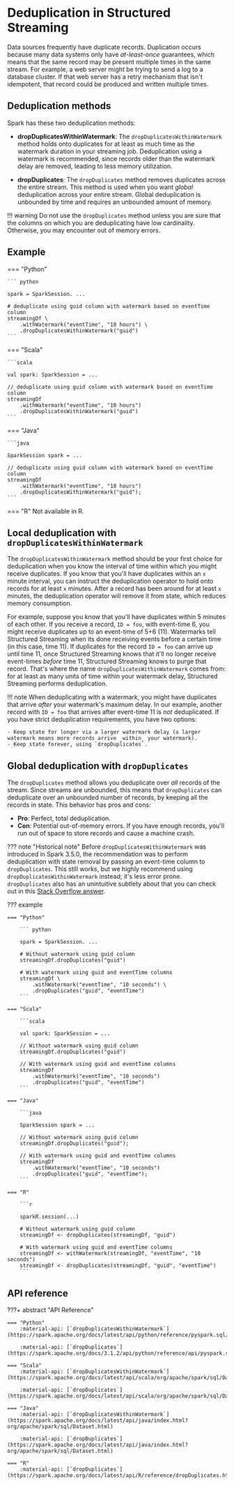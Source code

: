 # Deduplication in Structured Streaming

Data sources frequently have duplicate records. Duplication occurs because many data systems only have _at-least-once_ guarantees, which means that the same record may be present multiple times in the same stream. For example, a web server might be trying to send a log to a database cluster. If that web server has a retry mechanism that isn't idempotent, that record could be produced and written multiple times.


## Deduplication methods

Spark has these two deduplication methods:

- **dropDuplicatesWithinWatermark**: The `dropDuplicatesWithinWatermark` method holds onto duplicates for at least as much time as the watermark duration in your streaming job. Deduplication using a watermark is recommended, since records older than the watermark delay are removed, leading to less memory utilization.

- **dropDuplicates**: The `dropDuplicates` method removes duplicates across the entire stream. This method is used when you want _global_ deduplication across your entire stream. Global deduplication is unbounded by time and requires an unbounded amount of memory.

!!! warning
    Do not use the `dropDuplicates` method unless you are sure that the columns on which you are deduplicating have low cardinality. Otherwise, you may encounter out of memory errors.

## Example
 
=== "Python"

    ``` python
            
    spark = SparkSession. ...

    # deduplicate using guid column with watermark based on eventTime column
    streamingDf \
        .withWatermark("eventTime", "10 hours") \
        .dropDuplicatesWithinWatermark("guid")
    ```

=== "Scala"

    ```scala

    val spark: SparkSession = ...

    // deduplicate using guid column with watermark based on eventTime column
    streamingDf
        .withWatermark("eventTime", "10 hours")
        .dropDuplicatesWithinWatermark("guid")        
    ```

=== "Java"

    ```java

    SparkSession spark = ...

    // deduplicate using guid column with watermark based on eventTime column
    streamingDf
        .withWatermark("eventTime", "10 hours")
        .dropDuplicatesWithinWatermark("guid");        
    ```

=== "R"
    Not available in R.



## Local deduplication with `dropDuplicatesWithinWatermark`

The `dropDuplicatesWithinWatermark` method should be your first choice for deduplication when you know the interval of time within which you might receive duplicates. <!-- (TODO: is this true? what do people use to figure this out?) --> If you know that you'll have duplicates within an `x` minute interval, you can instruct the deduplication operator to hold onto records for at least `x` minutes. After a record has been around for at least `x` minutes, the deduplication operator will remove it from state, which reduces memory consumption.

<!-- add conceptual walkthrough-->
For example, suppose you know that you'll have duplicates within 5 minutes of each other. If you receive a record, `ID = foo`, with event-time 6, you might receive duplicates up to an event-time of 5+6 (11). Watermarks tell Structured Streaming when its done receiving events before a certain time (in this case, time 11). If duplicates for the record `ID = foo` can arrive up until time 11, once Structured Streaming knows that it'll no longer receive event-times _before_ time 11, Structured Streaming knows to purge that record. That's where the name `dropDuplicatesWithinWatermark` comes from: for at least as many units of time within your watermark delay, Structured Streaming performs deduplication.

<!--For an end-to-end example, see [example](). not sure what you intend here-->

!!! note
    When deduplicating with a watermark, you might have duplicates that arrive _after_ your watermark's maximum delay. In our example, another record with `ID = foo` that arrives after event-time 11 is _not_ deduplicated. If you have strict deduplication requirements, you have two options:

    - Keep state for longer via a larger watermark delay (a larger watermark means more records arrive _within_ your watermark).
    - Keep state forever, using `dropDuplicates`.

## Global deduplication with `dropDuplicates`

The `dropDuplicates` method allows you deduplicate over _all_ records of the stream. Since streams are unbounded, this means that `dropDuplicates` can deduplicate over an unbounded number of records, by keeping all the records in state. This behavior has pros and cons:

- **Pro**: Perfect, total deduplication.
- **Con**: Potential out-of-memory errors. If you have enough records, you'll run out of space to store records and cause a machine crash.

??? note "Historical note"
    Before `dropDuplicatesWithinWatermark` was introduced in Spark 3.5.0, the recommendation was to perform deduplication with state removal by passing an event-time column to `dropDuplicates`. This still works, but we highly recommend using `dropDuplicatesWithinWatermark` instead; it's less error prone. `dropDuplicates` also has an unintuitive subtlety about that you can check out in this [Stack Overflow answer](https://stackoverflow.com/a/77441576).

??? example
 
    === "Python"

        ``` python
                
        spark = SparkSession. ...

        # Without watermark using guid column
        streamingDf.dropDuplicates("guid")

        # With watermark using guid and eventTime columns
        streamingDf \
            .withWatermark("eventTime", "10 seconds") \
            .dropDuplicates("guid", "eventTime")   
        ```

    === "Scala"

        ```scala

        val spark: SparkSession = ...

        // Without watermark using guid column
        streamingDf.dropDuplicates("guid")

        // With watermark using guid and eventTime columns
        streamingDf
            .withWatermark("eventTime", "10 seconds")
            .dropDuplicates("guid", "eventTime")        
        ```

    === "Java"

        ```java

        SparkSession spark = ...

        // Without watermark using guid column
        streamingDf.dropDuplicates("guid");

        // With watermark using guid and eventTime columns
        streamingDf
            .withWatermark("eventTime", "10 seconds")
            .dropDuplicates("guid", "eventTime");        
        ```

    === "R"

        ```r

        sparkR.session(...)

        # Without watermark using guid column
        streamingDf <- dropDuplicates(streamingDf, "guid")

        # With watermark using guid and eventTime columns
        streamingDf <- withWatermark(streamingDf, "eventTime", "10 seconds")
        streamingDf <- dropDuplicates(streamingDf, "guid", "eventTime")        
        ```

## API reference
???+ abstract "API Reference"

    === "Python"
        :material-api: [`dropDuplicatesWithinWatermark`](https://spark.apache.org/docs/latest/api/python/reference/pyspark.sql/api/pyspark.sql.DataFrame.dropDuplicatesWithinWatermark.html)

        :material-api: [`dropDuplicates`](https://spark.apache.org/docs/3.1.2/api/python/reference/api/pyspark.sql.DataFrame.dropDuplicates.html)
    
    === "Scala"
        :material-api: [`dropDuplicatesWithinWatermark`](https://spark.apache.org/docs/latest/api/scala/org/apache/spark/sql/Dataset.html#dropDuplicatesWithinWatermark(col1:String,cols:String*):org.apache.spark.sql.Dataset%5BT%5D)

        :material-api: [`dropDuplicates`](https://spark.apache.org/docs/latest/api/scala/org/apache/spark/sql/Dataset.html#dropDuplicates(col1:String,cols:String*):org.apache.spark.sql.Dataset%5BT%5D)
    
    === "Java"
        :material-api: [`dropDuplicatesWithinWatermark`](https://spark.apache.org/docs/latest/api/java/index.html?org/apache/spark/sql/Dataset.html)

        :material-api: [`dropDuplicates`](https://spark.apache.org/docs/latest/api/java/index.html?org/apache/spark/sql/Dataset.html)

    === "R"
        :material-api: [`dropDuplicates`](https://spark.apache.org/docs/latest/api/R/reference/dropDuplicates.html)

